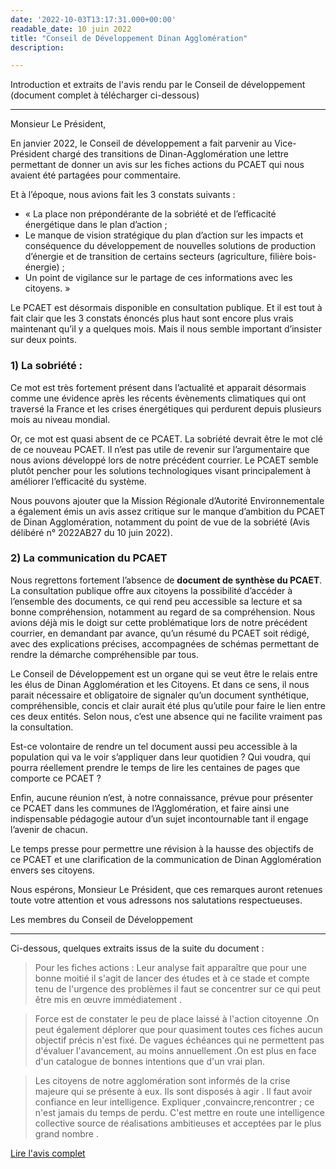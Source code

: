 ```yaml
---
date: '2022-10-03T13:17:31.000+00:00'
readable_date: 10 juin 2022
title: "Conseil de Développement Dinan Agglomération"
description:

---
```


Introduction et extraits de l'avis rendu par le Conseil de développement (document complet à télécharger ci-dessous)

---

Monsieur Le Président,

En janvier 2022, le Conseil de développement a fait parvenir au Vice-Président chargé des transitions de Dinan-Agglomération une lettre permettant de donner un avis sur les fiches actions du PCAET qui nous avaient été partagées pour commentaire.

Et à l’époque, nous avions fait les 3 constats suivants :
- « La place non prépondérante de la sobriété et de l’efficacité énergétique dans le plan d’action ;
- Le manque de vision stratégique du plan d’action sur les impacts et conséquence du développement de nouvelles solutions de production d’énergie et de transition de certains secteurs (agriculture, filière bois-énergie) ;
- Un point de vigilance sur le partage de ces informations avec les citoyens. »

Le PCAET est désormais disponible en consultation publique. Et il est tout à fait clair que les 3 constats énoncés plus haut sont encore plus vrais maintenant qu’il y a quelques mois. Mais il nous semble important d’insister sur deux points.

### 1) La sobriété :

Ce mot est très fortement présent dans l’actualité et apparait désormais comme une évidence après les récents évènements climatiques qui ont traversé la France et les crises énergétiques qui perdurent depuis plusieurs mois au niveau mondial.

Or, ce mot est quasi absent de ce PCAET. La sobriété devrait être le mot clé de ce nouveau PCAET. Il n’est pas utile de revenir sur l’argumentaire que nous avions développé lors de notre précédent courrier. Le PCAET semble plutôt pencher pour les solutions technologiques visant principalement à améliorer l’efficacité du système.

Nous pouvons ajouter que la Mission Régionale d’Autorité Environnementale a également émis un avis assez critique sur le manque d’ambition du PCAET de Dinan Agglomération, notamment du point de vue de la sobriété (Avis délibéré n° 2022AB27 du 10 juin 2022).

### 2) La communication du PCAET

Nous regrettons fortement l’absence de **document de synthèse du PCAET**. La consultation publique offre aux citoyens la possibilité d’accéder à l’ensemble des documents, ce qui rend peu accessible sa lecture et sa bonne compréhension, notamment au regard de sa compréhension. Nous avions déjà mis le doigt sur cette problématique lors de notre précédent courrier, en demandant par avance, qu’un résumé du PCAET soit rédigé, avec des explications précises, accompagnées de schémas permettant de rendre la démarche compréhensible par tous.

Le Conseil de Développement est un organe qui se veut être le relais entre les élus de Dinan Agglomération et les Citoyens. Et dans ce sens, il nous parait nécessaire et obligatoire de signaler qu’un document synthétique, compréhensible, concis et clair aurait été plus qu’utile pour faire le lien entre ces deux entités. Selon nous, c’est une absence qui ne facilite vraiment pas la consultation.

Est-ce volontaire de rendre un tel document aussi peu accessible à la population qui va le voir s’appliquer dans leur quotidien ? Qui voudra, qui pourra réellement prendre le temps de lire les centaines de pages que comporte ce PCAET ?

Enfin, aucune réunion n’est, à notre connaissance, prévue pour présenter ce PCAET dans les communes de l’Agglomération, et faire ainsi une indispensable pédagogie autour d’un sujet incontournable tant il engage l’avenir de chacun.

Le temps presse pour permettre une révision à la hausse des objectifs de ce PCAET et une clarification de la communication de Dinan Agglomération envers ses citoyens.

Nous espérons, Monsieur Le Président, que ces remarques auront retenues toute votre attention et vous adressons nos salutations respectueuses.

Les membres du Conseil de Développement

----
Ci-dessous, quelques extraits issus de la suite du document :

> Pour les fiches actions :  Leur analyse fait apparaître que pour une bonne moitié il s'agit de lancer des études et à ce stade et compte tenu de l'urgence des problèmes il faut se concentrer sur ce qui peut être mis en œuvre immédiatement .

> Force est de constater le peu de place laissé à l'action citoyenne .On peut également déplorer que pour quasiment toutes ces fiches aucun objectif précis n'est fixé. De vagues échéances qui ne permettent pas d'évaluer l'avancement, au moins annuellement .On est plus en face d'un catalogue de bonnes intentions que d'un vrai plan.

> Les citoyens de notre agglomération sont informés de la crise majeure qui se présente à eux. Ils sont disposés à agir . Il faut avoir confiance en leur intelligence. Expliquer ,convaincre,rencontrer ; ce n'est jamais du temps de perdu. C'est mettre en route une intelligence collective source de réalisations ambitieuses et acceptées par le plus grand nombre .

[Lire l'avis complet](/uploads/avis-codev.pdf)